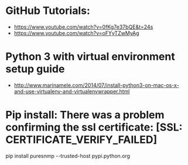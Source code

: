 # GitHub Tutorials:

- https://www.youtube.com/watch?v=0fKg7e37bQE&t=24s
- https://www.youtube.com/watch?v=oFYyTZwMyAg

# Python 3 with virtual environment setup guide
- http://www.marinamele.com/2014/07/install-python3-on-mac-os-x-and-use-virtualenv-and-virtualenvwrapper.html

# Pip install: There was a problem confirming the ssl certificate: [SSL: CERTIFICATE_VERIFY_FAILED]
pip install puresnmp --trusted-host pypi.python.org
